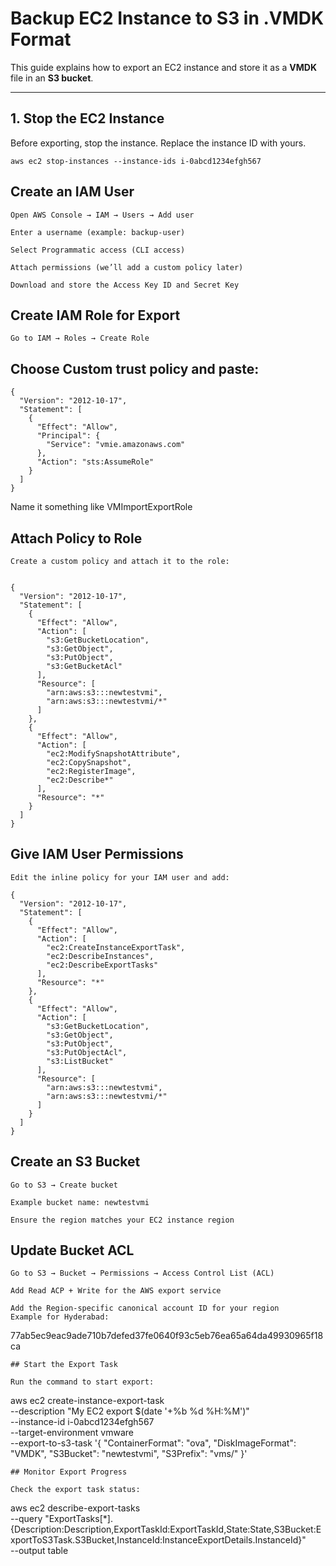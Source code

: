 # Backup EC2 Instance to S3 in .VMDK Format

This guide explains how to export an EC2 instance and store it as a **VMDK** file in an **S3 bucket**.

---

## 1. Stop the EC2 Instance
Before exporting, stop the instance. Replace the instance ID with yours.

```
aws ec2 stop-instances --instance-ids i-0abcd1234efgh567

```
## Create an IAM User

```
Open AWS Console → IAM → Users → Add user

Enter a username (example: backup-user)

Select Programmatic access (CLI access)

Attach permissions (we’ll add a custom policy later)

Download and store the Access Key ID and Secret Key

```
## Create IAM Role for Export

```
Go to IAM → Roles → Create Role
```

## Choose Custom trust policy and paste:

```
{
  "Version": "2012-10-17",
  "Statement": [
    {
      "Effect": "Allow",
      "Principal": {
        "Service": "vmie.amazonaws.com"
      },
      "Action": "sts:AssumeRole"
    }
  ]
}

```
Name it something like VMImportExportRole

## Attach Policy to Role

```
Create a custom policy and attach it to the role:


{
  "Version": "2012-10-17",
  "Statement": [
    {
      "Effect": "Allow",
      "Action": [
        "s3:GetBucketLocation",
        "s3:GetObject",
        "s3:PutObject",
        "s3:GetBucketAcl"
      ],
      "Resource": [
        "arn:aws:s3:::newtestvmi",
        "arn:aws:s3:::newtestvmi/*"
      ]
    },
    {
      "Effect": "Allow",
      "Action": [
        "ec2:ModifySnapshotAttribute",
        "ec2:CopySnapshot",
        "ec2:RegisterImage",
        "ec2:Describe*"
      ],
      "Resource": "*"
    }
  ]
}

```
## Give IAM User Permissions

```
Edit the inline policy for your IAM user and add:

{
  "Version": "2012-10-17",
  "Statement": [
    {
      "Effect": "Allow",
      "Action": [
        "ec2:CreateInstanceExportTask",
        "ec2:DescribeInstances",
        "ec2:DescribeExportTasks"
      ],
      "Resource": "*"
    },
    {
      "Effect": "Allow",
      "Action": [
        "s3:GetBucketLocation",
        "s3:GetObject",
        "s3:PutObject",
        "s3:PutObjectAcl",
        "s3:ListBucket"
      ],
      "Resource": [
        "arn:aws:s3:::newtestvmi",
        "arn:aws:s3:::newtestvmi/*"
      ]
    }
  ]
}

```
## Create an S3 Bucket

```
Go to S3 → Create bucket

Example bucket name: newtestvmi

Ensure the region matches your EC2 instance region

```
## Update Bucket ACL

```
Go to S3 → Bucket → Permissions → Access Control List (ACL)

Add Read ACP + Write for the AWS export service

Add the Region-specific canonical account ID for your region
Example for Hyderabad:

```

77ab5ec9eac9ade710b7defed37fe0640f93c5eb76ea65a64da49930965f18ca

```
## Start the Export Task

Run the command to start export:

```
aws ec2 create-instance-export-task \
    --description "My EC2 export $(date '+%b %d %H:%M')" \
    --instance-id i-0abcd1234efgh567 \
    --target-environment vmware \
    --export-to-s3-task '{
        "ContainerFormat": "ova",
        "DiskImageFormat": "VMDK",
        "S3Bucket": "newtestvmi",
        "S3Prefix": "vms/"
    }'

```
## Monitor Export Progress

Check the export task status:

```
aws ec2 describe-export-tasks \
    --query "ExportTasks[*].{Description:Description,ExportTaskId:ExportTaskId,State:State,S3Bucket:ExportToS3Task.S3Bucket,InstanceId:InstanceExportDetails.InstanceId}" \
    --output table

```
